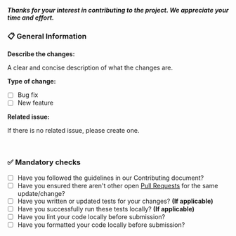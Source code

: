 **_Thanks for your interest in contributing to the project. We appreciate your time and effort._**

### 📋 General Information

**Describe the changes:**

A clear and concise description of what the changes are.

**Type of change:**

- [ ] Bug fix
- [ ] New feature

**Related issue:**

If there is no related issue, please create one.

&nbsp;

### ✅ Mandatory checks

- [ ] Have you followed the guidelines in our Contributing document?
- [ ] Have you ensured there aren't other open [Pull Requests](../../../pulls) for the same update/change?
- [ ] Have you written or updated tests for your changes? **(If applicable)**
- [ ] Have you successfully run these tests locally? **(If applicable)**
- [ ] Have you lint your code locally before submission?
- [ ] Have you formatted your code locally before submission?
